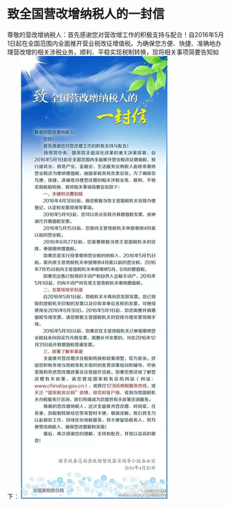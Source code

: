 # 致全国营改增纳税人的一封信 

尊敬的营改增纳税人：首先感谢您对营改增工作的积极支持与配合！自2016年5月1日起在全国范围内全面推开营业税改征增值税。为确保您方便、快捷、准确地办理营改增的相关涉税业务，顺利、平稳实现税制转换，现将相关事项简要告知如下：
![致全国营改增纳税人的一封信](yifengxin.jpg)